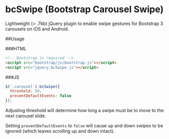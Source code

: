 # bcSwipe (Bootstrap Carousel Swipe)
Lightweight (> .7kb) jQuery plugin to enable swipe gestures for Bootstrap 3 carousels on iOS and Android.

##Usage

###HTML
````HTML
<!-- Bootstrap is required -->
<script src="bootstrap/js/bootstrap.js"></script>
<script src="jquery.bcSwipe.js"></script>
````
###JS
````javascript
$('.carousel').bcSwipe({
  threshold: 50,
  preventDefaultEvents: false
});
````

Adjusting threshold will determine how long a swipe must be to move to the next carousel slide.

Setting `preventDefaultEvents` to `false` will cause up and down swipes to be ignored (which leaves scrolling up and down intact).
